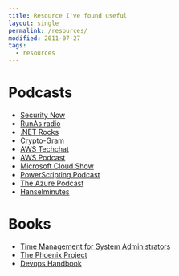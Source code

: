 ```yaml
---
title: Resource I've found useful
layout: single
permalink: /resources/
modified: 2011-07-27
tags:
  - resources
---
```


# Podcasts
- [Security Now]
- [RunAs radio]
- [.NET Rocks]
- [Crypto-Gram]
- [AWS Techchat]
- [AWS Podcast]
- [Microsoft Cloud Show]
- [PowerScripting Podcast]
- [The Azure Podcast]
- [Hanselminutes]

# Books
- [Time Management for System Administrators]
- [The Phoenix Project]
- [Devops Handbook]



[Security Now]: https://twit.tv/shows/security-now
[RunAs Radio]: http://www.runasradio.com/
[.NET Rocks]: https://www.dotnetrocks.com/
[Hanselminutes]: https://hanselminutes.com/
[Crypto-Gram]: http://crypto-gram.libsyn.com/
[AWS Techchat]: https://aws.amazon.com/podcasts/aws-techchat/
[AWS Podcast]: https://aws.amazon.com/podcasts/aws-podcast/
[Microsoft Cloud Show]: http://www.microsoftcloudshow.com/
[PowerScripting Podcast]: https://powershell.org/category/podcast/
[The Azure Podcast]: http://azpodcast.azurewebsites.net/

[Time Management for System Administrators]: http://shop.oreilly.com/product/9780596007836.do
[The Phoenix Project]: https://www.amazon.co.uk/Phoenix-Project-DevOps-Helping-Business-ebook/dp/B00AZRBLHO
[Devops Handbook]: https://www.amazon.co.uk/Devops-Handbook-World-Class-Reliability-Organizations/dp/1942788002
